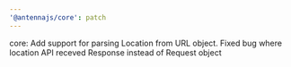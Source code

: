 ```yaml
---
'@antennajs/core': patch
---
```


core: Add support for parsing Location from URL object. Fixed bug where location API receved Response instead of Request object
